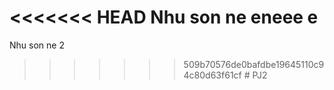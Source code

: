 <<<<<<< HEAD
Nhu son ne eneee e
=======
Nhu son ne 2
>>>>>>> 509b70576de0bafdbe19645110c94c80d63f61cf
#   P J 2  
 